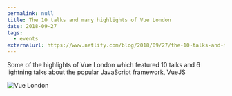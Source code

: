 ```yaml
---
permalink: null
title: The 10 talks and many highlights of Vue London
date: 2018-09-27
tags:
  - events
externalurl: https://www.netlify.com/blog/2018/09/27/the-10-talks-and-many-highlights-of-vue-london/
---
```


Some of the highlights of Vue London which featured 10 talks and 6 lightning talks about the popular JavaScript framework, VueJS

![Vue London](/images/vue-london-chris-dm.jpg "Vue London")
